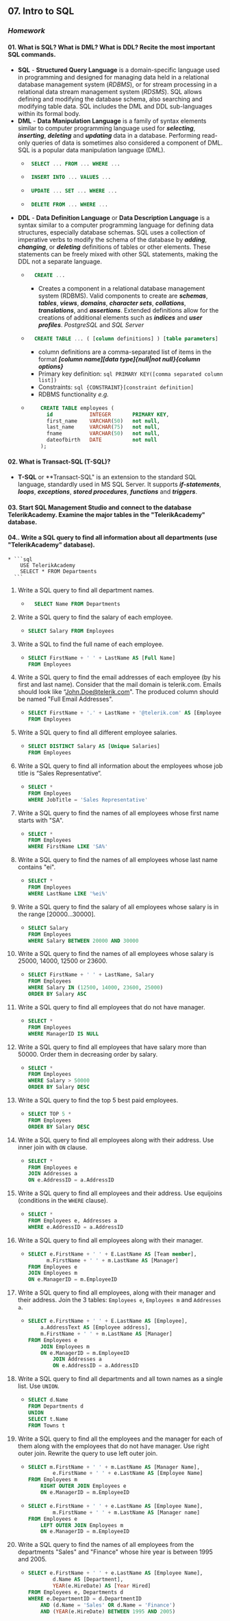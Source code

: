 ## 07. Intro to SQL
### _Homework_

#### 01.	What is SQL? What is DML? What is DDL? Recite the most important SQL commands.
  * **SQL** - **Structured Query Language** is a domain-specific language used in programming and designed for managing data held in a relational database management system (*RDBMS*),
    or for stream processing in a relational data stream management system (*RDSMS*). SQL allows defining and modifying the database schema, also searching and modifying table data.
    SQL includes the DML and DDL sub-languages within its formal body.
  * **DML** - **Data Manipulation Language** is a family of syntax elements similar to computer programming language used for ***selecting***, ***inserting***, ***deleting*** and ***updating*** data in a database. Performing read-only queries of data is sometimes also considered a component of DML. SQL is a popular data manipulation language (DML).
    * ```sql
       SELECT ... FROM ... WHERE ...
      ```
    * ```sql
       INSERT INTO ... VALUES ...
      ```
    * ```sql
       UPDATE ... SET ... WHERE ...
      ```
    * ```sql
       DELETE FROM ... WHERE ...
      ```
  * **DDL** - **Data Definition Language** or **Data Description Language** is a syntax similar to a computer programming language for defining data structures, especially database
    schemas. SQL uses a collection of imperative verbs to modify the schema of the database by ***adding***, ***changing***, or ***deleting*** definitions of tables or other
    elements. These statements can be freely mixed with other SQL statements, making the DDL not a separate language. 
    * ```sql
        CREATE ...
      ```
      * Creates a component in a relational database management system (RDBMS). Valid components to create are ***schemas***, ***tables***, ***views***, ***domains***, ***character sets***, ***collations***, ***translations***, and ***assertions***. Extended definitions allow for the creations of additional elements such as ***indices*** and ***user profiles***. *PostgreSQL* and *SQL Server*
    * ```sql
        CREATE TABLE ... ( [column definitions] ) [table parameters]
      ```
      * column definitions are a comma-separated list of items in the format ***[column name][data type]{null|not null}{column options}***
      * Primary key definition: ```sql PRIMARY KEY([comma separated column list])```
      * Constraints: ```sql {CONSTRAINT}[constraint definition]```
      * RDBMS functionality
    *e.g.*
    * ```sql
          CREATE TABLE employees (
            id            INTEGER       PRIMARY KEY,
            first_name    VARCHAR(50)   not null,
            last_name     VARCHAR(75)   not null,
            fname         VARCHAR(50)   not null,
            dateofbirth   DATE          not null
          );
      ```
#### 02.	What is Transact-SQL (T-SQL)?
  * **T-SQL** or **Transact-SQL" is an extension to the standard SQL language, standardly used in MS SQL Server. It supports ***if-statements***, ***loops***, ***exceptions***,
    ***stored procedures***, ***functions*** and ***triggers***. 
#### 03.	Start SQL Management Studio and connect to the database TelerikAcademy. Examine the major tables in the "TelerikAcademy" database.
#### 04..	Write a SQL query to find all information about all departments (use "TelerikAcademy" database).
	* ```sql
		USE TelerikAcademy
		SELECT * FROM Departments
	  ```
1.	Write a SQL query to find all department names.
	* ```sql
    	SELECT Name FROM Departments
  	  ```
1.	Write a SQL query to find the salary of each employee.
	* ```sql
  	  SELECT Salary FROM Employees
	  ```
1.	Write a SQL to find the full name of each employee.
	* ```sql
  	  SELECT FirstName + ' ' + LastName AS [Full Name]
  	  FROM Employees
	  ```
1.	Write a SQL query to find the email addresses of each employee (by his first and last name). Consider that the mail domain is telerik.com. Emails should look like “John.Doe@telerik.com". The produced column should be named "Full Email Addresses".
	* ```sql
  	  SELECT FirstName + '.' + LastName + '@telerik.com' AS [Employee Email]
  	  FROM Employees 
	  ```
1.	Write a SQL query to find all different employee salaries.
	* ```sql
  	  SELECT DISTINCT Salary AS [Unique Salaries] 
  	  FROM Employees 
	  ```
1.	Write a SQL query to find all information about the employees whose job title is “Sales Representative“.
	* ```sql
  	  SELECT * 
  	  FROM Employees 
  	  WHERE JobTitle = 'Sales Representative'
	  ```
1.	Write a SQL query to find the names of all employees whose first name starts with "SA".
	* ```sql
  	  SELECT * 
  	  FROM Employees 
  	  WHERE FirstName LIKE 'SA%'
	  ```
1.	Write a SQL query to find the names of all employees whose last name contains "ei".
	* ```sql
  	  SELECT * 
  	  FROM Employees 
  	  WHERE LastName LIKE '%ei%'
	  ```
1.	Write a SQL query to find the salary of all employees whose salary is in the range [20000…30000].
	* ```sql
  	  SELECT Salary 
  	  FROM Employees 
  	  WHERE Salary BETWEEN 20000 AND 30000
	  ```
1.	Write a SQL query to find the names of all employees whose salary is 25000, 14000, 12500 or 23600.
	* ```sql
  	  SELECT FirstName + ' ' + LastName, Salary
  	  FROM Employees
  	  WHERE Salary IN (12500, 14000, 23600, 25000)
  	  ORDER BY Salary ASC
	  ```
1.	Write a SQL query to find all employees that do not have manager.
	* ```sql
  	  SELECT *
  	  FROM Employees
  	  WHERE ManagerID IS NULL
	  ```
1.	Write a SQL query to find all employees that have salary more than 50000. Order them in decreasing order by salary.
	* ```sql
  	  SELECT * 
  	  FROM Employees
  	  WHERE Salary > 50000
  	  ORDER BY Salary DESC
	  ```
1.	Write a SQL query to find the top 5 best paid employees.
	* ```sql
  	  SELECT TOP 5 *
  	  FROM Employees
  	  ORDER BY Salary DESC
	  ```
1.	Write a SQL query to find all employees along with their address. Use inner join with `ON` clause.
	* ```sql
  	  SELECT *
  	  FROM Employees e
  	  JOIN Addresses a
  	  ON e.AddressID = a.AddressID
	  ```
1.	Write a SQL query to find all employees and their address. Use equijoins (conditions in the `WHERE` clause).
	* ```sql
  	  SELECT *
  	  FROM Employees e, Addresses a
  	  WHERE e.AddressID = a.AddressID
	  ```
1.	Write a SQL query to find all employees along with their manager.
	* ```sql
  	  SELECT e.FirstName + ' ' + E.LastName AS [Team member], 
	  	    m.FirstName + ' ' + m.LastName AS [Manager]
  	  FROM Employees e 
  	  JOIN Employees m 
  	  ON e.ManagerID = m.EmployeeID
	  ```
1.	Write a SQL query to find all employees, along with their manager and their address. Join the 3 tables: `Employees e`, `Employees m` and `Addresses a`.
	* ```sql
  	  SELECT e.FirstName + ' ' + E.LastName AS [Employee], 
  		  a.AddressText AS [Employee address],
  		  m.FirstName + ' ' + m.LastName AS [Manager]	
  	  FROM Employees e 
  		  JOIN Employees m 
  		  ON e.ManagerID = m.EmployeeID
  			  JOIN Addresses a
  			  ON e.AddressID = a.AddressID
	  ```
1.	Write a SQL query to find all departments and all town names as a single list. Use `UNION`.
	* ```sql
  	  SELECT d.Name
  	  FROM Departments d
  	  UNION
  	  SELECT t.Name
  	  FROM Towns t
	  ```
1.	Write a SQL query to find all the employees and the manager for each of them along with the employees that do not have manager. Use right outer join. Rewrite the query to use left outer join.
	* ```sql
  	  SELECT m.FirstName + ' ' + m.LastName AS [Manager Name],
         	  e.FirstName + ' ' + e.LastName AS [Employee Name]
  	  FROM Employees m
      	  RIGHT OUTER JOIN Employees e
      	  ON e.ManagerID = m.EmployeeID
	  ```
	* ```sql
  	  SELECT e.FirstName + ' ' + e.LastName AS [Employee Name],
         	  m.FirstName + ' ' + m.LastName AS [Manager name]
  	  FROM Employees e
      	  LEFT OUTER JOIN Employees m
      	  ON e.ManagerID = m.EmployeeID
	  ```
1.	Write a SQL query to find the names of all employees from the departments "Sales" and "Finance" whose hire year is between 1995 and 2005.
	* ```sql
  	  SELECT e.FirstName + ' ' + e.LastName AS [Employee Name],
	     	  d.Name AS [Department],
	     	  YEAR(e.HireDate) AS [Year Hired]
  	  FROM Employees e, Departments d
  	  WHERE e.DepartmentID = d.DepartmentID 
  		  AND (d.Name = 'Sales' OR d.Name = 'Finance')
      	  AND (YEAR(e.HireDate) BETWEEN 1995 AND 2005)
	  ```
